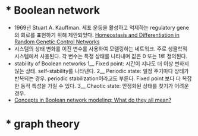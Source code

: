 # * Boolean network
- 1969년 Stuart A. Kauffman. 세포 운동을 활성하고 억제하는 regulatory gene의 회로를 표현하기 위해 제안되었다.
  [Homeostasis and Differentiation in Random Genetic Control Networks](https://api.semanticscholar.org/CorpusID:4179318)
- 시스템의 상태 변화를 이진 변수를 사용하여 모델링하는 네트워크. 주로 생물학적 시스템에서 사용된다. 각 변수는 특정 상태를 나타내며 값은 0 또는 1로 정의된다.
- stability of Boolean networks
  1__ Fixed point: 시간이 지나도 더 이상 변하지 않는 상태. self-stability를 나타낸다.
  2__ Periodic state: 일정 주기마다 상태가 반복되는 경우. periodic stabilization이라고도 부른다. Fixed point 보다 더 복잡한 동적 특성을 가질 수 있다.
  3__ Chaotic state: 안정화된 상태를 찾기가 어려운 경우.
- [Concepts in Boolean network modeling: What do they all mean?](https://doi.org/10.1016/j.csbj.2020.03.001)

# * graph theory  
